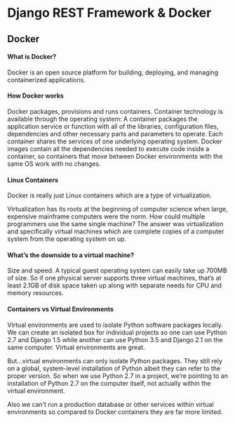 # Django REST Framework & Docker

## Docker

#### What is Docker?

Docker is an open source platform for building, deploying, and managing containerized applications. 


#### How Docker works


Docker packages, provisions and runs containers. Container technology is available through the operating system: A container packages the application service or function 
with all of the libraries, configuration files, dependencies and other necessary parts and parameters to operate. Each container shares the services of one underlying 
operating system. Docker images contain all the dependencies needed to execute code inside a container, so containers that move between Docker environments with the same 
OS work with no changes.


#### Linux Containers
Docker is really just Linux containers which are a type of virtualization.

Virtualization has its roots at the beginning of computer science when large, expensive mainframe computers were the norm. How could multiple programmers use the same single machine? The answer was virtualization and specifically virtual machines which are complete copies of a computer system from the operating system on up.


#### What’s the downside to a virtual machine? 

Size and speed. A typical guest operating system can easily take up 700MB of size. So if one physical server supports three virtual machines, that’s at least 2.1GB of 
disk space taken up along with separate needs for CPU and memory resources.




#### Containers vs Virtual Environments

Virtual environments are used to isolate Python software packages locally. We can create an isolated box for individual projects so one can use Python 2.7 and Django 1.5 while another can use Python 3.5 and Django 2.1 on the same computer. Virtual environments are great.

But…virtual environments can only isolate Python packages. They still rely on a global, system-level installation of Python albeit they can refer to the proper version. So when we use Python 2.7 in a project, we’re pointing to an installation of Python 2.7 on the computer itself, not actually within the virtual environment.

Also we can’t run a production database or other services within virtual environments so compared to Docker containers they are far more limited.






